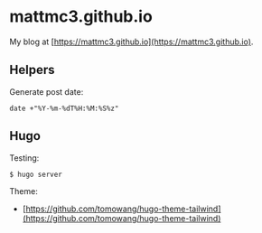 # mattmc3.github.io

My blog at [https://mattmc3.github.io](https://mattmc3.github.io).

## Helpers

Generate post date:

```
date +"%Y-%m-%dT%H:%M:%S%z"
```

## Hugo

Testing:

```sh
$ hugo server
```

Theme:
- [https://github.com/tomowang/hugo-theme-tailwind](https://github.com/tomowang/hugo-theme-tailwind)
